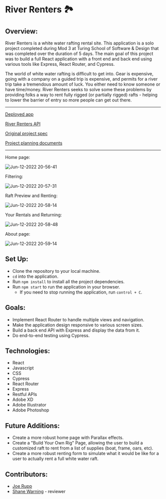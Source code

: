 # River Renters 🏞

## Overview:

River Renters is a white water rafting rental site. This application is a solo project completed during Mod 3 at Turing School of Software & Design that was completed over the duration of 5 days. The main goal of this project was to build a full React application with a front end and back end using various tools like Express, React Router, and Cypress.

The world of white water rafting is difficult to get into. Gear is expensive, going with a company on a guided trip is expensive, and permits for a river trip take a tremendous amount of luck. You either need to know someone or have time/money. River Renters seeks to solve some these problems by providing folks a way to rent fully rigged (or partially rigged) rafts - helping to lower the barrier of entry so more people can get out there.

---

[Deployed app](https://river-renters.herokuapp.com/)

[River Renters API](https://github.com/JoeRupp/river-renters-api)

[Original project spec](https://frontend.turing.edu/projects/module-3/showcase.html)

[Project planning documents](https://xd.adobe.com/view/8f257575-40ae-4a61-b658-fc1928bb8389-da76/)

---

Home page:

![Jun-12-2022 20-56-41](https://user-images.githubusercontent.com/96392562/173271498-09e848c4-49d3-4d2e-b768-aee402c22d3f.gif)

Filtering:

![Jun-12-2022 20-57-31](https://user-images.githubusercontent.com/96392562/173271605-281f9e61-5e49-4758-a70c-4d7a50e3845f.gif)

Raft Preview and Renting:

![Jun-12-2022 20-58-14](https://user-images.githubusercontent.com/96392562/173271653-9648eb51-91bd-49ff-b6e1-081a0e851b4a.gif)

Your Rentals and Returning:

![Jun-12-2022 20-58-48](https://user-images.githubusercontent.com/96392562/173271689-5ff61e17-da5a-487a-b235-13c6afb0e42d.gif)

About page:

![Jun-12-2022 20-59-14](https://user-images.githubusercontent.com/96392562/173271740-7a034d1a-4028-418a-ba98-47f98a3d4a54.gif)

## Set Up:

- Clone the repository to your local machine.
- `cd` into the application.
- Run `npm install` to install all the project dependencies.
- Run `npm start` to run the application in your browser.
  - If you need to stop running the application, run `control + C`.

## Goals:

- Implement React Router to handle multiple views and navigation.
- Make the application design responsive to various screen sizes.
- Build a back end API with Express and display the data from it.
- Do end-to-end testing using Cypress.

## Technologies:

- React
- Javascript
- CSS
- Cypress
- React Router
- Express
- Restful APIs
- Adobe XD
- Adobe Illustrator
- Adobe Photoshop

## Future Additions:

- Create a more robust home page with Parallax effects.
- Create a "Build Your Own Rig" Page, allowing the user to build a customized raft to rent from a list of supplies (boat, frame, oars, etc).
- Create a more robust renting form to simulate what it would be like for a user to actually rent a full white water raft.

## Contributors:

- [Joe Rupp](https://github.com/JoeRupp)
- [Shane Warning](https://github.com/shanekwarning) - reviewer
